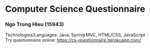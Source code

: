 # Computer Science Questionnaire
### Ngo Trong Hieu (15943)

Technologies/Languages: Java, Spring MVC, HTML/CSS, JavaScript  
Try questionnaire online: https://cs-questionnaire.herokuapp.com/  
